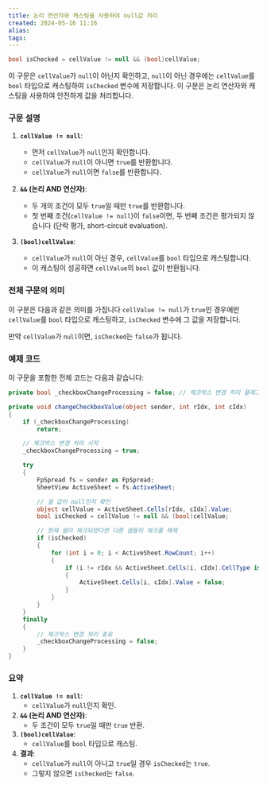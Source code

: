 ```yaml
---
title: 논리 연산자와 캐스팅을 사용하여 null값 처리
created: 2024-05-16 11:16
alias:
tags:
---
```

```cs
bool isChecked = cellValue != null && (bool)cellValue;
``` 

이 구문은 `cellValue`가 `null`이 아닌지 확인하고, 
`null`이 아닌 경우에는 `cellValue`를 `bool` 타입으로 캐스팅하여 `isChecked` 변수에 저장합니다. 
이 구문은 논리 연산자와 캐스팅을 사용하여 안전하게 값을 처리합니다.

### 구문 설명

1. **`cellValue != null`**:
   - 먼저 `cellValue`가 `null`인지 확인합니다.
   - `cellValue`가 `null`이 아니면 `true`를 반환합니다.
   - `cellValue`가 `null`이면 `false`를 반환합니다.

2. **`&&` (논리 AND 연산자)**:
   - 두 개의 조건이 모두 `true`일 때만 `true`를 반환합니다.
   - 첫 번째 조건(`cellValue != null`)이 `false`이면, 두 번째 조건은 평가되지 않습니다 (단락 평가, short-circuit evaluation).

3. **`(bool)cellValue`**:
   - `cellValue`가 `null`이 아닌 경우, `cellValue`를 `bool` 타입으로 캐스팅합니다.
   - 이 캐스팅이 성공하면 `cellValue`의 `bool` 값이 반환됩니다.

### 전체 구문의 의미
이 구문은 다음과 같은 의미를 가집니다
`cellValue != null`가 `true`인 경우에만 
`cellValue`를 `bool` 타입으로 캐스팅하고, 
`isChecked` 변수에 그 값을 저장합니다.

만약 `cellValue`가 `null`이면, 
`isChecked`는 `false`가 됩니다.

### 예제 코드
이 구문을 포함한 전체 코드는 다음과 같습니다:

```csharp
private bool _checkboxChangeProcessing = false; // 체크박스 변경 처리 플래그

private void changeCheckboxValue(object sender, int rIdx, int cIdx)
{
    if (_checkboxChangeProcessing)
        return;

    // 체크박스 변경 처리 시작
    _checkboxChangeProcessing = true;

    try
    {
        FpSpread fs = sender as FpSpread;
        SheetView ActiveSheet = fs.ActiveSheet;

        // 셀 값이 null인지 확인
        object cellValue = ActiveSheet.Cells[rIdx, cIdx].Value;
        bool isChecked = cellValue != null && (bool)cellValue;

        // 현재 셀이 체크되었다면 다른 셀들의 체크를 해제
        if (isChecked)
        {
            for (int i = 0; i < ActiveSheet.RowCount; i++)
            {
                if (i != rIdx && ActiveSheet.Cells[i, cIdx].CellType is FarPoint.Win.Spread.CellType.CheckBoxCellType)
                {
                    ActiveSheet.Cells[i, cIdx].Value = false;
                }
            }
        }
    }
    finally
    {
        // 체크박스 변경 처리 종료
        _checkboxChangeProcessing = false;
    }
}
```

### 요약
1. **`cellValue != null`**:
   - `cellValue`가 `null`인지 확인.
2. **`&&` (논리 AND 연산자)**:
   - 두 조건이 모두 `true`일 때만 `true` 반환.
3. **`(bool)cellValue`**:
   - `cellValue`를 `bool` 타입으로 캐스팅.
4. **결과**:
   - `cellValue`가 `null`이 아니고 `true`일 경우 `isChecked`는 `true`.
   - 그렇지 않으면 `isChecked`는 `false`.


